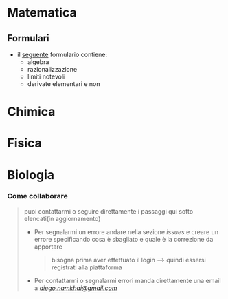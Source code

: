# Matematica

## Formulari

  - il [seguente](https://diegonamkhai.github.io/UNIFI/FORMULARIO_1.html) formulario contiene:
    - algebra
    - razionalizzazione
    - limiti notevoli
    - derivate elementari e non
  
</details>

# Chimica

# Fisica

# Biologia

### Come collaborare
> puoi contattarmi o seguire direttamente i passaggi qui sotto elencati(in aggiornamento)
>  - Per segnalarmi un errore andare nella sezione *issues* e creare un errore specificando cosa è sbagliato e quale è la correzione da apportare
>     > bisogna prima aver effettuato il login --> quindi essersi registrati alla piattaforma
>  - Per contattarmi o segnalarmi errori manda direttamente una email a *diego.namkhai@gmail.com*
> 


